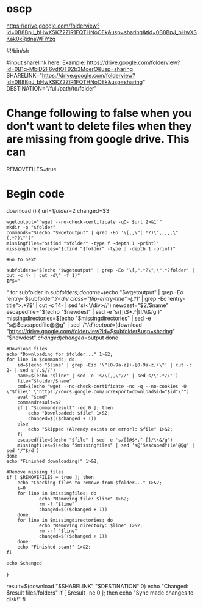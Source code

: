 # oscp

https://drive.google.com/folderview?id=0B8BpJ_bHwXSKZ2ZiR1FQTHNoOEk&usp=sharing&tid=0B8BpJ_bHwXSKak0xRjdnaWFiYzg


#!/bin/sh

#input sharelink here. Example: https://drive.google.com/folderview?id=0B1g-MbiD2F6vdtOT92b3MoerO&usp=sharing
SHARELINK="https://drive.google.com/folderview?id=0B8BpJ_bHwXSKZ2ZiR1FQTHNoOEk&usp=sharing"
DESTINATION="/full/path/to/folder"
# Change following to false when you don't want to delete files when they are missing from google drive. This can
REMOVEFILES=true 

# Begin code

download () {
	url=$1
	folder=$2
	changed=$3

	wgetoutput="`wget --no-check-certificate -qO- $url 2>&1`"
	mkdir -p "$folder"
	commands="$(echo "$wgetoutput" | grep -Eo '\[,,\"(.*?)\",,,,,\"(.*?)\"')"
	missingfiles="$(find "$folder" -type f -depth 1 -print)"
	missingdirectories="$(find "$folder" -type d -depth 1 -print)"

	#Go to next

	subfolders="$(echo "$wgetoutput" | grep -Eo '\[,".*?\",\".*?folder' | cut -c 4- | cut -d\" -f 1)"
	IFS="
"
	for subfolder in $subfolders; do
		name=$(echo "$wgetoutput" | grep -Eo 'entry-'$subfolder'.*?</div></div><div class=\"flip-entry-title\">(.*?)</div>' | grep -Eo 'entry-title">.*?</div>$' | cut -c 14- | sed 's/<\/div>//')
		newdest="$2/$name"
		escapedfile="$(echo "$newdest" | sed -e 's/[]\$*.^|[]/\\&/g')"
		missingdirectories=$(echo "$missingdirectories" | sed -e "s@$escapedfile@@g" | sed '/^$/d')
		output=$(download "https://drive.google.com/folderview?id=$subfolder&usp=sharing" "$newdest" $changed)
		changed=$output
	done

	#Download files
	echo "Downloading for $folder..." 1>&2;
	for line in $commands; do
		id=$(echo "$line" | grep -Eio '\"[0-9a-z]+-[0-9a-z]+\"' | cut -c 2- | sed s'/.$//')
		name=$(echo "$line" | sed -e 's/\[,,\"//' | sed s/\".*//'')
		file="$folder/$name"
		cmd=$(echo "wget --no-check-certificate -nc -q --no-cookies -O \"$file\" \"https://docs.google.com/uc?export=download&id="$id"\"")
		eval "$cmd"
		commandresult=$?
		if [ "$commandresult" -eq 0 ]; then 
			echo "Downloaded: $file" 1>&2;
			changed=$(($changed + 1))
		else 
			echo "Skipped (Already exists or error): $file" 1>&2;
		fi
		escapedfile=$(echo "$file" | sed -e 's/[]@$*.^|[]/\\&/g')
		missingfiles=$(echo "$missingfiles" | sed 's@'$escapedfile'@@g' | sed '/^$/d')
	done
	echo "Finished downloading!" 1>&2;

	#Remove missing files
	if [ $REMOVEFILES = true ]; then
		echo "Checking files to remove from $folder..." 1>&2;
		i=0
		for line in $missingfiles; do
				echo "Removing file: $line" 1>&2;
				rm -f "$line"
				changed=$(($changed + 1))
		done
		for line in $missingdirectories; do
				echo "Removing directory: $line" 1>&2;
				rm -rf "$line"
				changed=$(($changed + 1))
		done
		echo "Finished scan!" 1>&2;
	fi

	echo $changed
}

result=$(download "$SHARELINK" "$DESTINATION" 0)
echo "Changed: $result files/folders"
if [ $result -ne 0 ]; then
	echo "Sync made changes to disk!"
fi

